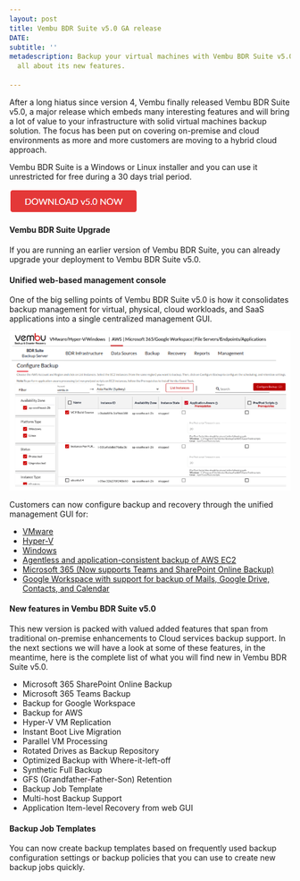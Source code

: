 ```yaml
---
layout: post
title: Vembu BDR Suite v5.0 GA release
DATE: 
subtitle: ''
metadescription: Backup your virtual machines with Vembu BDR Suite v5.0 and learn
  all about its new features.

---
```

After a long hiatus since version 4, Vembu finally released Vembu BDR Suite v5.0, a major release which embeds many interesting features and will bring a lot of value to your infrastructure with solid virtual machines backup solution. The focus has been put on covering on-premise and cloud environments as more and more customers are moving to a hybrid cloud approach.

Vembu BDR Suite is a Windows or Linux installer and you can use it unrestricted for free during a 30 days trial period.

[![](/img/vembu5-1.png)](https://www.vembu.com/vembu-bdr-suite-download/)

#### Vembu BDR Suite Upgrade

If you are running an earlier version of Vembu BDR Suite, you can already upgrade your deployment to Vembu BDR Suite v5.0.

#### Unified web-based management console

One of the big selling points of Vembu BDR Suite v5.0 is how it consolidates backup management for virtual, physical, cloud workloads, and SaaS applications into a single centralized management GUI. 

![](/img/vembu5-2.png)

Customers can now configure backup and recovery through the unified management GUI for:

* [VMware](https://www.vembu.com/vmware-backup/)
* [Hyper-V](https://www.vembu.com/hyper-v-backup/)
* [Windows](https://www.vembu.com/windows-image-backup/)
* [Agentless and application-consistent backup of AWS EC2](https://www.vembu.com/aws-backup/)
* [Microsoft 365 (Now supports Teams and SharePoint Online Backup)](https://www.vembu.com/office-365-backup/)
* [Google Workspace with support for backup of Mails, Google Drive, Contacts, and Calendar](https://www.vembu.com/google-workspace-backup/)

#### New features in Vembu BDR Suite v5.0 

This new version is packed with valued added features that span from traditional on-premise enhancements to Cloud services backup support. In the next sections we will have a look at some of these features, in the meantime, here is the complete list of what you will find new in Vembu BDR Suite v5.0.

* Microsoft 365 SharePoint Online Backup
* Microsoft 365 Teams Backup
* Backup for Google Workspace
* Backup for AWS
* Hyper-V VM Replication
* Instant Boot Live Migration
* Parallel VM Processing
* Rotated Drives as Backup Repository 
* Optimized Backup with Where-it-left-off
* Synthetic Full Backup 
* GFS (Grandfather-Father-Son) Retention
* Backup Job Template
* Multi-host Backup Support
* Application Item-level Recovery from web GUI

#### Backup Job Templates

You can now create backup templates based on frequently used backup configuration settings or backup policies that you can use to create new backup jobs quickly.
